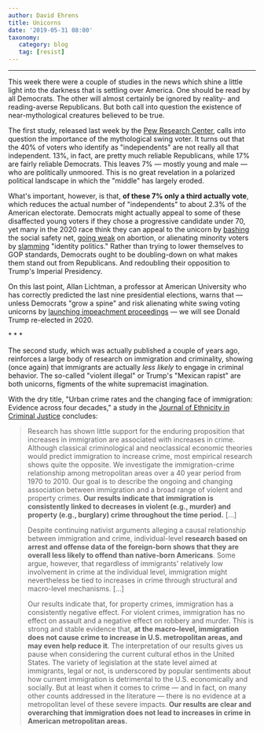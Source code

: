 ```yaml
---
author: David Ehrens
title: Unicorns
date: '2019-05-31 08:00'
taxonomy:
   category: blog
   tag: [resist]
---
```

---
This week there were a couple of studies in the news which shine a little light into the darkness that is settling over America. One should be read by all Democrats. The other will almost certainly be ignored by reality- and reading-averse Republicans. But both call into question the existence of near-mythological creatures believed to be true.

The first study, released last week by the [Pew Research Center](https://www.pewresearch.org/fact-tank/2019/05/15/facts-about-us-political-independents/), calls into question the importance of the mythological swing voter. It turns out that the 40% of voters who identify as "independents" are not really all that independent. 13%, in fact, are pretty much reliable Republicans, while 17% are fairly reliable Democrats. This leaves 7% — mostly young and male — who are politically unmoored. This is no great revelation in a polarized political landscape in which the "middle" has largely eroded.

What's important, however, is that, **of these 7% only a third actually vote**, which reduces the actual number of "independents" to about 2.3% of the American electorate. Democrats might actually appeal to some of these disaffected young voters if they chose a progressive candidate under 70, yet many in the 2020 race think they can appeal to the unicorn by [bashing](https://www.boston.com/news/politics/2019/05/08/seth-moulton-medicare-for-all) the social safety net, [going weak](https://www.cbsnews.com/news/louisiana-abortion-bill-democratic-governor-john-bel-edwards-signs-into-law-today-2019-05-30/) on abortion, or alienating minority voters by [slamming](https://www.nbcnews.com/politics/politics-news/buttigieg-calls-out-democrats-playing-identity-politics-n1004706) "identity politics." Rather than trying to lower themselves to GOP standards, Democrats ought to be doubling-down on what makes them stand out from Republicans. And redoubling their opposition to Trump's Imperial Presidency.

On this last point, Allan Lichtman, a professor at American University who has correctly predicted the last nine presidential elections, warns that — unless Democrats "grow a spine" and risk alienating white swing voting unicorns by [launching impeachment proceedings](https://www.cnn.com/2019/05/28/politics/allan-lichtman-donald-trump-2020/index.html) — we will see Donald Trump re-elected in 2020.

\* \* \*

The second study, which was actually published a couple of years ago, reinforces a large body of research on immigration and criminality, showing (once again) that immigrants are actually *less likely* to engage in criminal behavior. The so-called "violent illegal" or Trump's "Mexican rapist" are both unicorns, figments of the white supremacist imagination.

With the dry title, "Urban crime rates and the changing face of immigration: Evidence across four decades," a study in the [Journal of Ethnicity in Criminal Justice](http://www.antoniocasella.eu/nume/Adelman_2017.pdf) concludes:

> Research has shown little support for the enduring proposition that increases in immigration are associated with increases in crime. Although classical criminological and neoclassical economic theories would predict immigration to increase crime, most empirical research shows quite the opposite. We investigate the immigration-crime relationship among metropolitan areas over a 40 year period from 1970 to 2010. Our goal is to describe the ongoing and changing association between immigration and a broad range of violent and property crimes. **Our results indicate that immigration is consistently linked to decreases in violent (e.g., murder) and property (e.g., burglary) crime throughout the time period.** \[\...\]
>
> Despite continuing nativist arguments alleging a causal relationship between immigration and crime, individual-level **research based on arrest and offense data of the foreign-born shows that they are overall less likely to offend than native-born Americans**. Some argue, however, that regardless of immigrants' relatively low involvement in crime at the individual level, immigration might nevertheless be tied to increases in crime through structural and macro-level mechanisms. \[\...\]
>
> Our results indicate that, for property crimes, immigration has a consistently negative effect. For violent crimes, immigration has no effect on assault and a negative effect on robbery and murder. This is strong and stable evidence that, **at the macro-level, immigration does not cause crime to increase in U.S. metropolitan areas, and may even help reduce it**. The interpretation of our results gives us pause when considering the current cultural ethos in the United States. The variety of legislation at the state level aimed at immigrants, legal or not, is underscored by popular sentiments about how current immigration is detrimental to the U.S. economically and socially. But at least when it comes to crime — and in fact, on many other counts addressed in the literature — there is no evidence at a metropolitan level of these severe impacts. **Our results are clear and overarching that immigration does not lead to increases in crime in American metropolitan areas.**
